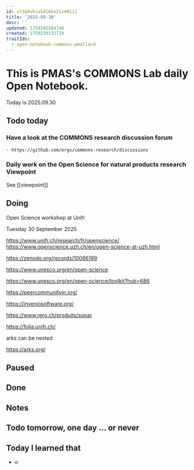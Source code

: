 ```yaml
---
id: xt3g9vhcw14l6kv2izm01i1
title: '2025-09-30'
desc: ''
updated: 1759245564746
created: 1759239332719
traitIds:
  - open-notebook-commons-pmallard
---
```


# This is PMAS's COMMONS Lab daily Open Notebook.

Today is 2025.09.30

## Todo today

### Have a look at the COMMONS research discussion forum
    - https://github.com/orgs/commons-research/discussions

### Daily work on the Open Science for natural products research Viewpoint

See [[viewpoint]]


###
###

## Doing


Open Science workshop at Unifr

Tuesday 30 September 2025

https://www.unifr.ch/research/fr/openscience/
https://www.openscience.uzh.ch/en/open-science-at-uzh.html

https://zenodo.org/records/10066199

https://www.unesco.org/en/open-science

https://www.unesco.org/en/open-science/toolkit?hub=686

https://peercommunityin.org/



https://inveniosoftware.org/


https://www.rero.ch/produits/sonar

https://folia.unifr.ch/


arks can be nested

https://arks.org/



## Paused

## Done

## Notes

## Todo tomorrow, one day ... or never 


###
###


## Today I learned that

- o